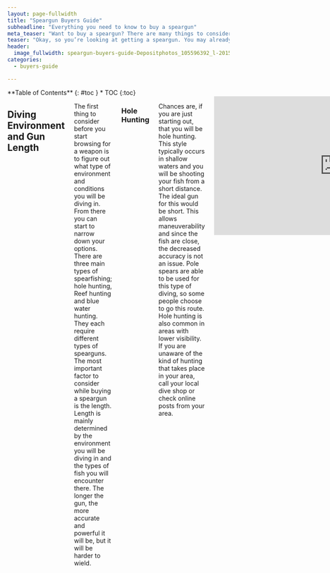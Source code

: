 ```yaml
---
layout: page-fullwidth
title: "Speargun Buyers Guide"
subheadline: "Everything you need to know to buy a speargun"
meta_teaser: "Want to buy a speargun? There are many things to consider, and there are definitely mistakes to be made. This article will walk you through the steps to determine what you need in a speargun."
teaser: "Okay, so you’re looking at getting a speargun. You may already be familiar with diving and have all the necessary equipment, but with spearguns, there are so many different options out there that it can be confusing to figure out what you actually need. There are many things to consider, and there are definitely mistakes to be made. This article will walk you through the steps to determine what you need in a speargun."
header:
  image_fullwidth: speargun-buyers-guide-Depositphotos_105596392_l-2015.jpg
categories:
  - buyers-guide

---
```

<!--more-->

<div class="row blogpost">
<div class="medium-4 medium-push-8 columns" markdown="1">
<div class="panel radius" markdown="1">
**Table of Contents**
{: #toc }
*  TOC
{:toc}
</div>
</div><!-- /.medium-4.columns -->



<div class="medium-8 medium-pull-4 columns" markdown="1">

## Diving Environment and Gun Length

The first thing to consider before you start browsing for a weapon is to figure out what type of environment and conditions you will be diving in. From there you can start to narrow down your options. There are three main types of spearfishing; hole hunting, Reef hunting and blue water hunting. They each require different types of spearguns. The most important factor to consider while buying a speargun is the length. Length is mainly determined by the environment you will be diving in and the types of fish you will encounter there. The longer the gun, the more accurate and powerful it will be, but it will be harder to wield.


### Hole Hunting
Chances are, if you are just starting out, that you will be hole hunting. This style typically occurs in shallow waters and you will be shooting your fish from a short distance. The ideal gun for this would be short. This allows maneuverability and since the fish are close, the decreased accuracy is not an issue. Pole spears are able to be used for this type of diving, so some people choose to go this route. Hole hunting is also common in areas with lower visibility. If you are unaware of the kind of hunting that takes place in your area, call your local dive shop or check online posts from your area.

<div class="iframe-container">
  <iframe width="560" height="315" src="https://www.youtube.com/embed/m39Rhokx3_s" frameborder="0" allow="accelerometer; autoplay; encrypted-media; gyroscope; picture-in-picture" allowfullscreen></iframe>
</div>

### Reef Hunting
The second type of spearfishing is reef hunting. Here you will be targeting fish from a further distance. The average depth is deeper and you will be doing less moving around once you are at the bottom. Accuracy is going to be playing much more of a role here, so you are going to want a longer gun. Some people attach a reel to their guns to extend the length of their shooting line, which enables them to hold onto their gun while swimming to the surface after hitting a fish.

<div class="iframe-container">
  <iframe width="560" height="315" src="https://www.youtube.com/embed/QpGMnT6sOD8?start=122" frameborder="0" allow="accelerometer; autoplay; encrypted-media; gyroscope; picture-in-picture" allowfullscreen></iframe>
</div>

### Blue Water
Lastly, we have blue water hunting. This is where you’re hunting within the water column and not from the bottom. The fish are bigger and the power and accuracy required are pushed to the limit. The specifications for these guns are very particular and dependant on what species you are going for. Things to consider for blue water hunting are gun length,number of bands, spear shaft and tip type.

<div class="iframe-container">
  <iframe width="560" height="315" src="https://www.youtube.com/embed/FyLw7Dv2aIc?start=122" frameborder="0" allow="accelerometer; autoplay; encrypted-media; gyroscope; picture-in-picture" allowfullscreen></iframe>
</div>




## Spear Shaft/Tips

Choosing the right shaft and tip is completely dependent on what kind of fish you are going after. A thinner shaft will travel through the water faster, but because it has less mass, there is less penetrating power. Shaft diameters range from 6-9mm. Thinner shafts are best suited for smaller fish. The sharp part of the shaft is called the tip. This is either threaded on, or built in. There are four main types of spear tips: breakaway, single flopper, double flopper and paralyzer tip.

### Breakaway
<div class="text-center">
  <img class="product" src="{{site.url}}/{{site.urlimg}}/breakaway-tip-speargun.jpg" />
</div>
A breakaway tip separates from the shaft after penetrating the fish. This is used for larger fish and allows you to separate yourself and speargun from the fish after your shot. The tip and fish are left connected to a different line which allows you and your gun to return to the surface safely.

### Flopper
<div class="text-center">
  <img class="product" src="{{site.url}}/{{site.urlimg}}/flopper-tip-speargun.jpg" />
</div>
The flopper is a metal piece that helps keep the fish on the shaft after being speared. A single flopper is most common and can be used for small to medium sized fish. For larger fish, a second flopper may be required.

### Paralyzer
<div class="text-center">
  <img class="product" src="{{site.url}}/{{site.urlimg}}/paralyzer-tip-speargun.jpg" />
</div>
Last, we have the paralyzer tip. Instead of a single point, there is a cluster of smaller, barbed tips. There is no flopper, and should only be used for small fish. The advantage of these is that less penetration is required to get a good hold on the fish. A spear tip must pass all the way through a fish before it is properly secured.


## Reel
<div class="text-center">
  <img class="product" src="{{site.url}}/{{site.urlimg}}/speargun-reels-pro-series-predator.jpg" />
</div>

A reel is a detachable piece, similar to the reel on a fishing pole, that allows you to let out more line and reel the fish back in once you reach the surface. Some fish tend to take off once they are hit and may rip the gun out of your hand or drag you down while you are going up for a breath. These are not used in shallower waters or with smaller fish because it over complicates things. The addition of all the extra line can be a safety hazard, so double check what kind of fish you are targeting before adding a reel.

## Speargun Material
<div class="text-center">
  <img class="product" src="{{site.url}}/{{site.urlimg}}/speargun-material.png" />
</div>

There are 3 common materials used to make the body of the speargun: wood, aluminum and carbon fiber. The most widely used material is aluminum tubing. Aluminum is cheap, light and simple. In addition, they can really take a beating and require very little maintenance apart from a fresh water rinse. The major downside to metal is that it transmits sound very well underwater. The sound may scare away potential prey. Wood is also a common construction material. It is the strongest material and dampens sound well. Depending on the wood used, the price of these guns can be astronomical, although they do make wood guns in all price ranges. The third common material used is carbon fiber. The main advantages of carbon fiber is it’s rigid and light. The rigidity allows a more powerful and accurate shot. Because they are light, they are easy to travel with. Just like wooden guns, carbon fiber guns can be shaped into hydrodynamic shapes that help with maneuverability with larger guns.

## Open/Closed Mussel
<div class="text-center">
  <img class="product" src="{{site.url}}/{{site.urlimg}}/open-closed-muzzle.png" />
</div>

The muzzle refers to the tip of the gun.  A closed muzzle has a small hole that the shaft must pass through.  This loosely secures the shaft and some people find it to be easier to load than the open muzzle.  The open muzzle lacks this hole at the tip of the gun, so you must secure the shaft to the gun using the overshaft wrapping technique.  This secures the shaft tightly to the gun with the shooting line and provides better accuracy.  I actually find reloading with an open muzzle much faster, so I recommend going with this style.

## Bands
<div class="text-center">
  <img class="product" src="{{site.url}}/{{site.urlimg}}/bands.jpg" />
</div>

There are a few key aspects to speargun bands. The number of bands used, the length and the thickness. Specific band materials also play a role, but that is more about personal preference than anything else. Most spearguns use between one and three bands. Number of bands and their thickness will determine the power of your particular gun. For small to medium fish you will be using one or two bands. You can use one thicker band or two thinner bands to achieve the same power. The benefits of a single band is the simplicity and speed of reloading. Using two bands required less strength to reload each individual band and allows you to vary the power output. If you have a close shot with a rock behind the fish, you may only want to use one of the two bands to prevent the shaft from bending from the impact against the rock. The same goes for two versus three bands. The only difference being an increase in potential power.


## Other Types of Spearguns

### Pole Spear
<div class="text-center">
  <img class="product" src="{{site.url}}/{{site.urlimg}}/Spearfishing-Traveler-Pole-Spear-1.jpg" />
</div>

These are a great, cheap alternative to a speargun. They do not work for every kind of hunting, but they are a perfect option for some people. They are used for close range targets and can even take out some medium sized fish. They can be a bit harder to use, but the ability to quickly reload and take multiple shots with a single breath can be a huge advantage!

### Pneumatic
<div class="text-center">
  <img class="product" src="{{site.url}}/{{site.urlimg}}/pneumatic-cressi.jpg" />
</div>

These spearguns used compressed air, instead of bands, to propel the spear. The elimination of the bands results in a compact, sleek design. The downside to these guns is the need to pump up the chamber between each shot. They are perfect for shallow water diving, but loose power the deeper you go, due to the air compressing within the chamber.

### Roller Guns
<div class="text-center">
  <img class="product" src="{{site.url}}/{{site.urlimg}}/Neptonics-Double-Roller-Front.jpg" />
</div>

These are band powered spearguns, but are attached in a different way. They are typically all blue water guns. The advantage with these is the ability to pack more power into a shorter gun. The roller eliminates slack band length on top of the gun and allows the band to be stretched further within a smaller package.

## Be Safe
These are definitely not all of the aspects of a speargun, but with this information you should be able to narrow down your search to a couple great options that are perfectly suited for you. There is nothing worse than getting your first gun and realising that it is not at all suited for what you’re doing.






</div><!-- /.medium-8.columns -->
</div><!-- /.row -->


